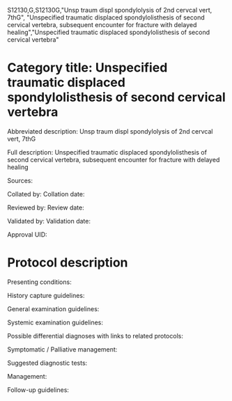 S12130,G,S12130G,"Unsp traum displ spondylolysis of 2nd cervcal vert, 7thG", "Unspecified traumatic displaced spondylolisthesis of second cervical vertebra, subsequent encounter for fracture with delayed healing","Unspecified traumatic displaced spondylolisthesis of second cervical vertebra"
# Category title: Unspecified traumatic displaced spondylolisthesis of second cervical vertebra

Abbreviated description: Unsp traum displ spondylolysis of 2nd cervcal vert, 7thG

Full description: Unspecified traumatic displaced spondylolisthesis of second cervical vertebra, subsequent encounter for fracture with delayed healing

Sources:

Collated by:
Collation date:

Reviewed by:
Review date:

Validated by:
Validation date:

Approval UID:

# Protocol description

Presenting conditions:

History capture guidelines:

General examination guidelines:

Systemic examination guidelines:

Possible differential diagnoses with links to related protocols:

Symptomatic / Palliative management:

Suggested diagnostic tests:

Management:

Follow-up guidelines:
